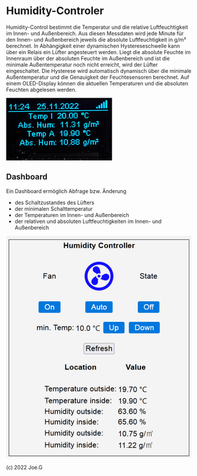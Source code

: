 # Humidity-Controler
Humidity-Control bestimmt die Temperatur und die relative Luftfeuchtigkeit im Innen- und Außenbereich. Aus diesen Messdaten wird jede Minute für den Innen- und Außenbereich jeweils die absolute Luftfeuchtigkeit in g/m³ berechnet. In Abhängigkeit einer dynamischen Hystereseschwelle kann über ein Relais ein Lüfter angesteuert werden. Liegt die absolute Feuchte im Innenraum über der absoluten Feuchte im Außenbereich und ist die minimale Außentemperatur noch nicht erreicht, wird der Lüfter eingeschaltet. Die Hysterese wird automatisch dynamisch über die minimale Außentemperatur und die Genauigkeit der Feuchtesensoren berechnet. Auf einem OLED-Display können die aktuellen Temperaturen und die absoluten Feuchten abgelesen werden.

![OLED](https://github.com/Feinmechaniker/Humidity/blob/main/06%20Website/OLED.jpg)

## Dashboard
Ein Dashboard ermöglich Abfrage bzw. Änderung
- des Schaltzustandes des Lüfters
- der minimalen Schalttemperatur
- der Temperaturen im Innen- und Außenbereich
- der relativen und absoluten Luftfeuchtigkeiten im Innen- und Außenbereich

![Dashboard](https://github.com/Feinmechaniker/Humidity/blob/main/06%20Website/dashboard.jpg)

(c) 2022 Joe.G
